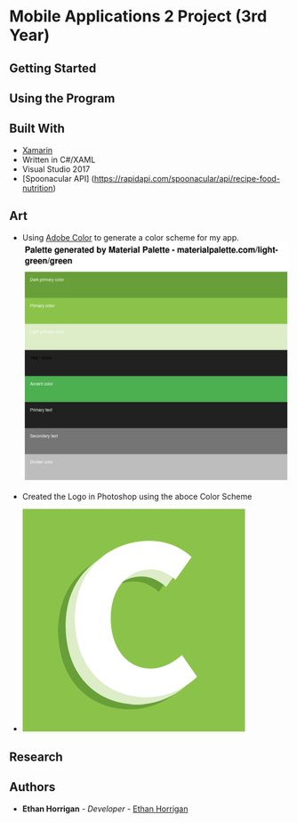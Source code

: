 
# Mobile Applications 2 Project (3rd Year)



## Getting Started



## Using the Program


## Built With

* [Xamarin](https://visualstudio.microsoft.com/xamarin/)
* Written in C#/XAML
* Visual Studio 2017
* [Spoonacular API] (https://rapidapi.com/spoonacular/api/recipe-food-nutrition) 


## Art

* Using [Adobe Color](https://color.adobe.com/create/color-wheel/) to generate a color scheme for my app.
![Scheme](https://github.com/ethanhorrigan/MobileApps2Project/blob/master/Screenshots/ColorPalette.PNG "Color Scheme")

* Created the Logo in Photoshop using the aboce Color Scheme
* ![Logo](https://github.com/ethanhorrigan/MobileApps2Project/blob/master/Screenshots/400.png "Logo")

## Research


## Authors

* **Ethan Horrigan** - *Developer* - [Ethan Horrigan](https://github.com/ethanhorrigan)


